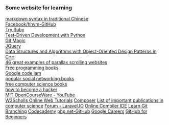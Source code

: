 <h3>Some website for learning</h3>
<a href="https://github.com/othree/markdown-syntax-zhtw">markdown syntax in traditional Chinese</a><br/>
<a href="https://github.com/facebook/hhvm">Facebook/hhvm-GitHub</a><br/>
<a href="http://tryruby.org/levels/1/challenges/1">Try Ruby</a><br/>
<a href="http://chimera.labs.oreilly.com/books/1234000000754/pr01.html">Test-Driven Development with Python</a><br/>
<a href="http://www-cs-students.stanford.edu/~blynn/gitmagic/">Git Magic</a><br/>
<a href="http://jquery.com/">JQuery</a><br/>
<a href="http://www.brpreiss.com/books/opus4/html/book.html">Data Structures and Algorithms
with Object-Oriented Design Patterns in C++</a><br/>
<a href="http://www.creativebloq.com/web-design/parallax-scrolling-1131762">46 great examples of parallax scrolling websites</a><br/>
<a href="https://github.com/vhf/free-programming-books/blob/master/free-programming-books.md">Free programming books</a><br/>
<a href="https://code.google.com/codejam/contests.html">Google code jam</a><br/>
<a href="http://www.goodreads.com/shelf/show/social-networking">popular social networking books</a><br/>
<a href="http://freecomputerbooks.com/compscCategory.html">free computer science books</a><br/>
<a href="http://www.catb.org/esr/faqs/hacker-howto.html#why_this">how to become a hacker</a><br/>
<a href="https://www.youtube.com/channel/UCEBb1b_L6zDS3xTUrIALZOw">MIT OpenCourseWare - YouTube</a><br/>
<a href="http://www.w3schools.com/">W3Scholls Online Web Tutorials</a>
<a href="https://getcomposer.org/doc/00-intro.md#dependency-management">Composer</a>
<a href="http://en.wikipedia.org/wiki/List_of_important_publications_in_computer_science">List of important publications in computer science</a>
<a href="http://laravel.io/forum">Forum - Laravel.IO</a>
<a href="http://ideone.com/">Online Compiler IDE</a>
<a href="http://pcottle.github.io/learnGitBranching/">Learn Git Branching</a>
<a href="http://www.codecademy.com/">Codecademy</a>
<a href="https://github.com/php">php.net-GitHub</a>
<a href="http://www.google.com/about/careers/">Google Careers</a>
<a href="http://readwrite.com/2013/09/30/understanding-github-a-journey-for-beginners-part-1">GitHub for Beginners</a>
<a href=""></a>
<a href=""></a>
<a href=""></a>
<a href=""></a>
<a href=""></a>
